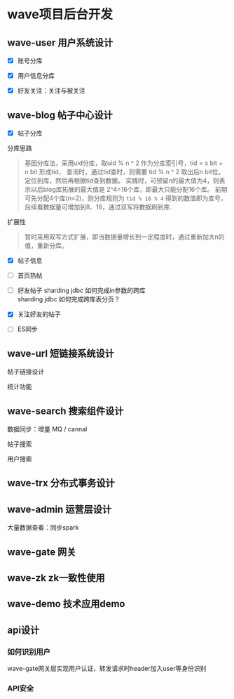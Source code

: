 # wave项目后台开发

## wave-user 用户系统设计
- [x] 账号分库  

- [x] 用户信息分库

- [x] 好友关注：关注与被关注

## wave-blog 帖子中心设计
- [x] 帖子分库

分库思路
> 基因分库法，采用uid分库，取uid % n ^ 2 作为分库索引号，tid = x bit + n bit 形成tid，
>查询时，通过tid查时，则需要 tid % n ^ 2 取出后n bit位，定位到库，然后再根据tid查到数据。
>实践时，可预留n的最大值为4，则表示以后blog库拓展的最大值是 2^4=16个库，即最大只能分配16个库。
>前期可先分配4个库(n=2)，则分库规则为 `tid % 16 % 4` 得到的数值即为库号，后续看数据量可增加到8、16，通过双写将数据刷到库.

扩展性
> 暂时采用双写方式扩展，即当数据量增长到一定程度时，通过重新加大n的值，重新分库。

- [x] 帖子信息

- [ ] 首页热帖

- [ ] 好友帖子
sharding jdbc 如何完成in参数的跨库  
sharding jdbc 如何完成跨库表分页？

- [x] 关注好友的帖子

- [ ] ES同步

## wave-url 短链接系统设计
帖子链接设计

统计功能

## wave-search 搜索组件设计
数据同步：增量 MQ / cannal

帖子搜索

用户搜索


## wave-trx 分布式事务设计

## wave-admin 运营层设计
大量数据查看：同步spark

## wave-gate 网关

## wave-zk zk一致性使用

## wave-demo 技术应用demo

## api设计
### 如何识别用户
wave-gate网关层实现用户认证，转发请求时header加入user等身份识别

### API安全

